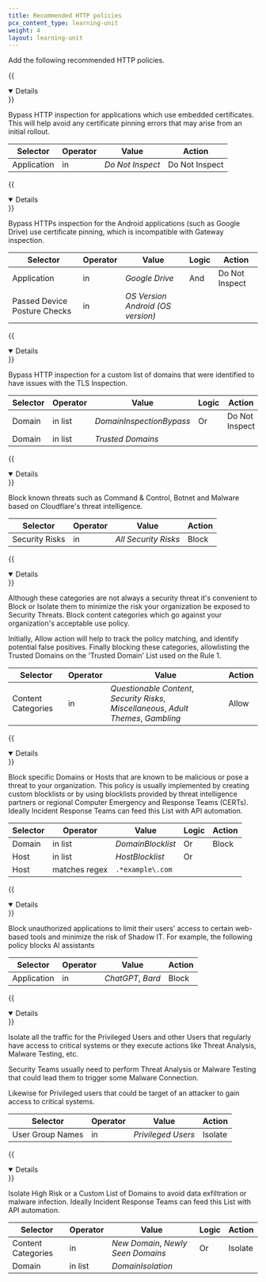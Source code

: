 ```yaml
---
title: Recommended HTTP policies
pcx_content_type: learning-unit
weight: 4
layout: learning-unit
---
```


Add the following recommended HTTP policies.

{{<details header="All-HTTP-Application-InspectBypass" open="true">}}

Bypass HTTP inspection for applications which use embedded certificates. This will help avoid any certificate pinning errors that may arise from an initial rollout.

| Selector    | Operator | Value            | Action         |
| ----------- | -------- | ---------------- | -------------- |
| Application | in       | _Do Not Inspect_ | Do Not Inspect |

{{<details header="Android-HTTP-Application-InspectionBypass" open="true">}}

Bypass HTTPs inspection for the Android applications (such as Google Drive) use certificate pinning, which is incompatible with Gateway inspection.

| Selector                     | Operator | Value                             | Logic | Action         |
| ---------------------------- | -------- | --------------------------------- | ----- | -------------- |
| Application                  | in       | _Google Drive_                    | And   | Do Not Inspect |
| Passed Device Posture Checks | in       | _OS Version Android (OS version)_ |       |                |

{{<details header="All-HTTP-Domain-Inspection-Bypass" open="true">}}

Bypass HTTP inspection for a custom list of domains that were identified to have issues with the TLS Inspection.

| Selector | Operator | Value                    | Logic | Action         |
| -------- | -------- | ------------------------ | ----- | -------------- |
| Domain   | in list  | _DomainInspectionBypass_ | Or    | Do Not Inspect |
| Domain   | in list  | _Trusted Domains_        |       |                |

{{<details header="All-HTTP-SecurityRisks-Blocklist" open="true">}}

Block known threats such as Command & Control, Botnet and Malware based on Cloudflare's threat intelligence.

| Selector       | Operator | Value                | Action |
| -------------- | -------- | -------------------- | ------ |
| Security Risks | in       | _All Security Risks_ | Block  |

{{<details header="All-HTTP-ContentCategories-Blocklist" open="true">}}

Although these categories are not always a security threat it's convenient to Block or Isolate them to minimize the risk your organization be exposed to Security Threats. Block content categories which go against your organization's acceptable use policy.

Initially, Allow action will help to track the policy matching, and identify potential false positives. Finally blocking these categories, allowlisting the Trusted Domains on the 'Trusted Domain' List used on the Rule 1.

| Selector           | Operator | Value                                                                                 | Action |
| ------------------ | -------- | ------------------------------------------------------------------------------------- | ------ |
| Content Categories | in       | _Questionable Content_, _Security Risks_, _Miscellaneous_, _Adult Themes_, _Gambling_ | Allow  |

{{<details header="All-HTTP-DomainHost-Blocklist" open="true">}}

Block specific Domains or Hosts that are known to be malicious or pose a threat to your organization. This policy is usually implemented by creating custom blocklists or by using blocklists provided by threat intelligence partners or regional Computer Emergency and Response Teams (CERTs). Ideally Incident Response Teams can feed this List with API automation.

| Selector | Operator      | Value             | Logic | Action |
| -------- | ------------- | ----------------- | ----- | ------ |
| Domain   | in list       | _DomainBlocklist_ | Or    | Block  |
| Host     | in list       | _HostBlocklist_   | Or    |        |
| Host     | matches regex | `.*example\.com`  |       |        |

{{<details header="All-HTTP-Application-Blocklist" open="true">}}

Block unauthorized applications to limit their users' access to certain web-based tools and minimize the risk of Shadow IT. For example, the following policy blocks AI assistants

| Selector    | Operator | Value             | Action |
| ----------- | -------- | ----------------- | ------ |
| Application | in       | _ChatGPT_, _Bard_ | Block  |

{{<details header="PrivilegedUsers-HTTP-Any-Isolate" open="true">}}

Isolate all the traffic for the Privileged Users and other Users that regularly have access to critical systems or they execute actions like Threat Analysis, Malware Testing, etc.

Security Teams usually need to perform Threat Analysis or Malware Testing that could lead them to trigger some Malware Connection.

Likewise for Privileged users that could be target of an attacker to gain access to critical systems.

| Selector         | Operator | Value              | Action  |
| ---------------- | -------- | ------------------ | ------- |
| User Group Names | in       | _Privileged Users_ | Isolate |

{{<details header="All-HTTP-Domain-Isolate" open="true">}}

Isolate High Risk or a Custom List of Domains to avoid data exfiltration or malware infection. Ideally Incident Response Teams can feed this List with API automation.

| Selector           | Operator | Value                              | Logic | Action  |
| ------------------ | -------- | ---------------------------------- | ----- | ------- |
| Content Categories | in       | _New Domain_, _Newly Seen Domains_ | Or    | Isolate |
| Domain             | in list  | _DomainIsolation_                  |       |         |
